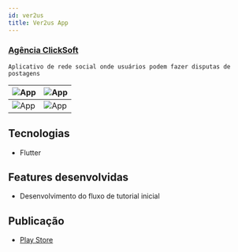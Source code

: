 ```yaml
---
id: ver2us
title: Ver2us App
---
```


### [Agência ClickSoft](https://www.clicksoft.com.br/)

```
Aplicativo de rede social onde usuários podem fazer disputas de postagens
```

|![App](https://lh3.googleusercontent.com/edTjzc4noBzQYeVI6Mf0apT-LlqouV7QGZ8mN-BDDpUpoUg6rkHuUvylUs2RBWcADvk=w720-h310-rw)|![App](https://lh3.googleusercontent.com/NKYY1beNmPyQQZ9Ehrn1aqtc9EF1BIZatfO77pYQ6rbZz3p-FNK45c2PkuPjZ4S5N7k=w720-h310-rw)|
|--|--|
|![App](https://lh3.googleusercontent.com/2WFrviNrayekcE7PR5kcVwVmD5Rw8Of14H_s9jH5oWWv6iJLDCy9aDWZ7t0Vl-rJ-gvQ=w720-h310-rw)|![App](https://lh3.googleusercontent.com/edTjzc4noBzQYeVI6Mf0apT-LlqouV7QGZ8mN-BDDpUpoUg6rkHuUvylUs2RBWcADvk=w720-h310-rw)|

## Tecnologias
 - Flutter
## Features desenvolvidas
 - Desenvolvimento do fluxo de tutorial inicial
## Publicação
 - [Play Store](https://play.google.com/store/apps/details?id=br.com.clicksoft.ver2usapp)